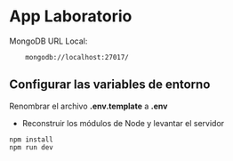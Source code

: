 # App Laboratorio

MongoDB URL Local:
```
    mongodb://localhost:27017/
```

## Configurar las variables de entorno
Renombrar el archivo __.env.template__ a __.env__

* Reconstruir los módulos de Node y levantar el servidor
```
npm install
npm run dev
```